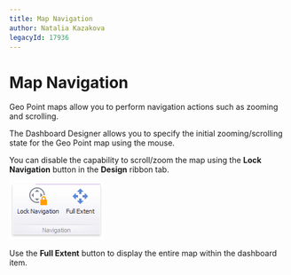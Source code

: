 ```yaml
---
title: Map Navigation
author: Natalia Kazakova
legacyId: 17936
---
```

# Map Navigation
Geo Point maps allow you to perform navigation actions such as zooming and scrolling.

The Dashboard Designer allows you to specify the initial zooming/scrolling state for the Geo Point map using the mouse.

You can disable the capability to scroll/zoom the map using the **Lock Navigation** button in the **Design** ribbon tab.

![MapNavigationGroup](../../../../images/img25019.png)

Use the **Full Extent** button to display the entire map within the dashboard item.